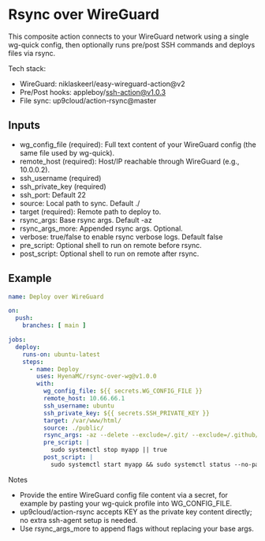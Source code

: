 # Rsync over WireGuard

This composite action connects to your WireGuard network using a single wg-quick config, then optionally runs pre/post SSH commands and deploys files via rsync.

Tech stack:
- WireGuard: niklaskeerl/easy-wireguard-action@v2
- Pre/Post hooks: appleboy/ssh-action@v1.0.3
- File sync: up9cloud/action-rsync@master

## Inputs

- wg_config_file (required): Full text content of your WireGuard config (the same file used by wg-quick).
- remote_host (required): Host/IP reachable through WireGuard (e.g., 10.0.0.2).
- ssh_username (required)
- ssh_private_key (required)
- ssh_port: Default 22
- source: Local path to sync. Default ./
- target (required): Remote path to deploy to.
- rsync_args: Base rsync args. Default -az
- rsync_args_more: Appended rsync args. Optional.
- verbose: true/false to enable rsync verbose logs. Default false
- pre_script: Optional shell to run on remote before rsync.
- post_script: Optional shell to run on remote after rsync.

## Example

```yaml
name: Deploy over WireGuard

on:
  push:
    branches: [ main ]

jobs:
  deploy:
    runs-on: ubuntu-latest
    steps:
      - name: Deploy
        uses: HyenaMC/rsync-over-wg@v1.0.0
        with:
          wg_config_file: ${{ secrets.WG_CONFIG_FILE }}
          remote_host: 10.66.66.1
          ssh_username: ubuntu
          ssh_private_key: ${{ secrets.SSH_PRIVATE_KEY }}
          target: /var/www/html/
          source: ./public/
          rsync_args: -az --delete --exclude=/.git/ --exclude=/.github/
          pre_script: |
            sudo systemctl stop myapp || true
          post_script: |
            sudo systemctl start myapp && sudo systemctl status --no-pager myapp
```

Notes
- Provide the entire WireGuard config file content via a secret, for example by pasting your wg-quick profile into WG_CONFIG_FILE.
- up9cloud/action-rsync accepts KEY as the private key content directly; no extra ssh-agent setup is needed.
- Use rsync_args_more to append flags without replacing your base args.